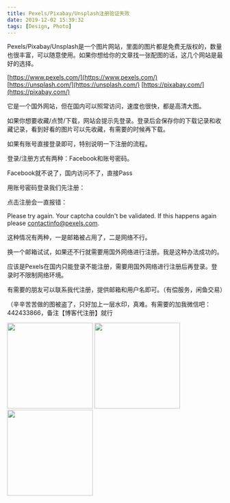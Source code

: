 ```yaml
---
title: Pexels/Pixabay/Unsplash注册验证失败
date: 2019-12-02 15:39:32
tags: [Design, Photo]
---
```


Pexels/Pixabay/Unsplash是一个图片网站，里面的图片都是免费无版权的，数量也很丰富，可以随意使用。如果你想给你的文章找一张配图的话，这几个网站是最好的选择。

[https://www.pexels.com/](https://www.pexels.com/)
[https://unsplash.com/](https://unsplash.com/)
[https://pixabay.com/](https://pixabay.com/)

它是一个国外网站，但在国内可以照常访问，速度也很快，都是高清大图。

如果你想要收藏/点赞/下载，网站会提示先登录。登录后会保存你的下载记录和收藏记录，看到好看的图片可以先收藏，有需要的时候再下载。

如果有账号直接登录即可，特别说明一下注册的流程。

登录/注册方式有两种：Facebook和账号密码。

Facebook就不说了，国内访问不了，直接Pass

用账号密码登录我们先注册：

点击注册会一直报错：

Please try again. Your captcha couldn't be validated. If this happens again please contactinfo@pexels.com.


这种情况有两种，一是邮箱被占用了，二是网络不行。

换一个邮箱试试，如果还不行就需要用国外网络进行注册。我是这种办法成功的。

应该是Pexels在国内只能登录不能注册，需要用国外网络进行注册后再登录。登录时不限制网络环境。

有需要的朋友可以联系我代注册，提供邮箱和用户名即可。（有偿服务，闲鱼交易）

（辛辛苦苦做的图被盗了，只好加上一层水印，真难。有需要的加我微信吧：442433866，备注【博客代注册】就行

<img src="pexels.png" width="200" />
<img src="pixabay.png" width="200" />
<img src="unsplash.png" width="200" />